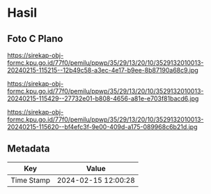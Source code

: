 # Hasil

## Foto C Plano

https://sirekap-obj-formc.kpu.go.id/77f0/pemilu/ppwp/35/29/13/20/10/3529132010013-20240215-115215--12b49c58-a3ec-4e17-b9ee-8b87190a68c9.jpg

https://sirekap-obj-formc.kpu.go.id/77f0/pemilu/ppwp/35/29/13/20/10/3529132010013-20240215-115429--27732e01-b808-4656-a81e-e703f81bacd6.jpg

https://sirekap-obj-formc.kpu.go.id/77f0/pemilu/ppwp/35/29/13/20/10/3529132010013-20240215-115620--bf4efc3f-9e00-409d-a175-089968c6b21d.jpg


## Metadata

| Key        | Value               |
| ---------- | ------------------- |
| Time Stamp | 2024-02-15 12:00:28 |



